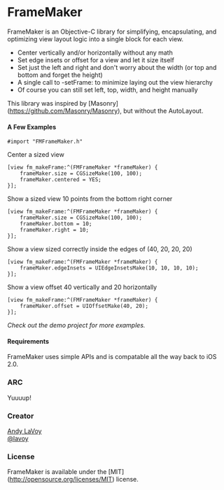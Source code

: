 # FrameMaker

FrameMaker is an Objective-C library for simplifying, encapsulating, and optimizing view layout logic into a single block for each view.

- Center vertically and/or horizontally without any math
- Set edge insets or offset for a view and let it size itself
- Set just the left and right and don't worry about the width (or top and bottom and forget the height)
- A single call to -setFrame: to minimize laying out the view hierarchy
- Of course you can still set left, top, width, and height manually

This library was inspired by [Masonry] (https://github.com/Masonry/Masonry), but without the AutoLayout.

#### A Few Examples

```objc
#import "FMFrameMaker.h"
```
Center a sized view
```objc
[view fm_makeFrame:^(FMFrameMaker *frameMaker) {
	frameMaker.size = CGSizeMake(100, 100);
	frameMaker.centered = YES;
}];
```
Show a sized view 10 points from the bottom right corner
```objc
[view fm_makeFrame:^(FMFrameMaker *frameMaker) {
	frameMaker.size = CGSizeMake(100, 100);
	frameMaker.bottom = 10;
	frameMaker.right = 10;
}];
```
Show a view sized correctly inside the edges of (40, 20, 20, 20)
```objc
[view fm_makeFrame:^(FMFrameMaker *frameMaker) {
	frameMaker.edgeInsets = UIEdgeInsetsMake(10, 10, 10, 10);
}];
```
Show a view offset 40 vertically and 20 horizontally
```objc
[view fm_makeFrame:^(FMFrameMaker *frameMaker) {
	frameMaker.offset = UIOffsetMake(40, 20);
}];
```

*Check out the demo project for more examples.*


#### Requirements

FrameMaker uses simple APIs and is compatable all the way back to iOS 2.0.

### ARC

Yuuuup!

### Creator

[Andy LaVoy](http://github.com/lavoy)  
[@lavoy](https://twitter.com/lavoy)

### License

FrameMaker is available under the [MIT] (http://opensource.org/licenses/MIT) license.